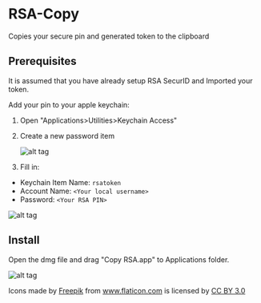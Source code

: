 # RSA-Copy
Copies your secure pin and generated token to the clipboard

## Prerequisites
It is assumed that you have already setup RSA SecurID and Imported your token.

Add your pin to your apple keychain:

1. Open "Applications>Utilities>Keychain Access"
2. Create a new password item

    ![alt tag](https://raw.github.com/dustingraves/RSA-Copy/master/NewItem.png)

3. Fill in:
  - Keychain Item Name: `rsatoken`
  - Account Name: `<Your local username>`
  - Password: `<Your RSA PIN>`

  ![alt tag](https://raw.github.com/dustingraves/RSA-Copy/master/SavePin.png)

## Install

Open the dmg file and drag "Copy RSA.app" to Applications folder.

  ![alt tag](https://raw.github.com/dustingraves/RSA-Copy/master/copy.png)

<div>Icons made by <a href="http://www.freepik.com" title="Freepik">Freepik</a> from <a href="http://www.flaticon.com" title="Flaticon">www.flaticon.com</a>             is licensed by <a href="http://creativecommons.org/licenses/by/3.0/" title="Creative Commons BY 3.0">CC BY 3.0</a></div>
